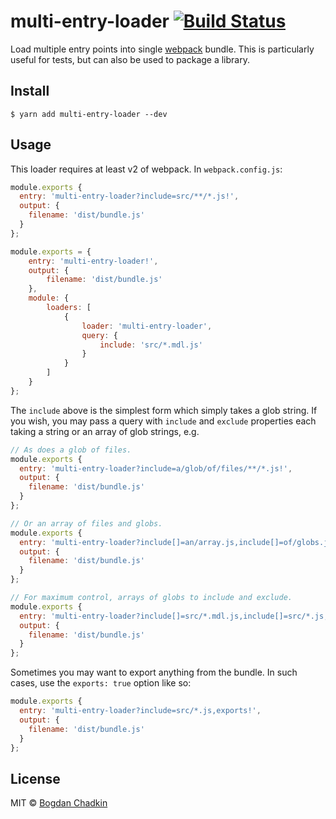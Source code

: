 # multi-entry-loader [![Build Status][travis-img]][travis]

[travis-img]: https://travis-ci.org/TrySound/multi-entry-loader.svg
[travis]: https://travis-ci.org/TrySound/multi-entry-loader

Load multiple entry points into single [webpack](https://webpack.github.io/) bundle.
This is particularly useful for tests, but can also be used to package a library.

## Install

```
$ yarn add multi-entry-loader --dev
```

## Usage

This loader requires at least v2 of webpack. In `webpack.config.js`:

```js
module.exports {
  entry: 'multi-entry-loader?include=src/**/*.js!',
  output: {
    filename: 'dist/bundle.js'
  }
};
```

```js
module.exports = {
    entry: 'multi-entry-loader!',
    output: {
        filename: 'dist/bundle.js'
    },
    module: {
        loaders: [
            {
                loader: 'multi-entry-loader',
                query: {
                    include: 'src/*.mdl.js'
                }
            }
        ]
    }
};
```


The `include` above is the simplest form which simply takes a glob string. If you
wish, you may pass a query with `include` and `exclude` properties each taking a string or
an array of glob strings, e.g.

```js
// As does a glob of files.
module.exports {
  entry: 'multi-entry-loader?include=a/glob/of/files/**/*.js!',
  output: {
    filename: 'dist/bundle.js'
  }
};

// Or an array of files and globs.
module.exports {
  entry: 'multi-entry-loader?include[]=an/array.js,include[]=of/globs.js!',
  output: {
    filename: 'dist/bundle.js'
  }
};

// For maximum control, arrays of globs to include and exclude.
module.exports {
  entry: 'multi-entry-loader?include[]=src/*.mdl.js,include[]=src/*.js,exclude[]=**/*.spec.js,exclude[]=**/*.ww.js!',
  output: {
    filename: 'dist/bundle.js'
  }
};
```

Sometimes you may want to export anything from the bundle. In
such cases, use the `exports: true` option like so:

```js
module.exports {
  entry: 'multi-entry-loader?include=src/*.js,exports!',
  output: {
    filename: 'dist/bundle.js'
  }
};
```

## License

MIT © [Bogdan Chadkin](mailto:trysound@yandex.ru)
